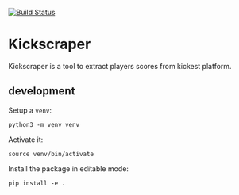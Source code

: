 [![Build Status](https://travis-ci.com/antimaLinux/kickscraper.svg?branch=develop)](https://travis-ci.com/antimaLinux/kickscraper)
# Kickscraper

Kickscraper is a tool to extract players scores from kickest platform.

## development

Setup a `venv`:

```console
python3 -m venv venv
```

Activate it:

```console
source venv/bin/activate
```

Install the package in editable mode:

```console
pip install -e .
```
